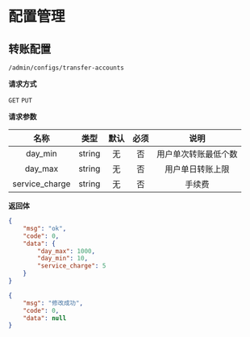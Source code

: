 # 配置管理


## 转账配置

`/admin/configs/transfer-accounts`

**请求方式**

`GET` `PUT`


**请求参数**

|  名称  | 类型  | 默认 | 必须 |         说明         |
| :----: | :---: | :--: | :--: | :------------------: |
| day_min | string |  无  |  否  | 用户单次转账最低个数 |
| day_max | string |  无  |  否  | 用户单日转账上限 |
| service_charge | string |  无  |  否  | 手续费 |

**返回体**

```json
{
    "msg": "ok",
    "code": 0,
    "data": {
        "day_max": 1000,
        "day_min": 10,
        "service_charge": 5
    }
}
```
```json
{
    "msg": "修改成功",
    "code": 0,
    "data": null
}
```
